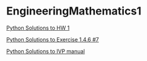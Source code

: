 # EngineeringMathematics1



<a href = "https://colab.research.google.com/drive/1l9vApBmoI5nvCAkwU7kA1BjVaaLuPsws?usp=sharing"> Python Solutions to HW 1 </a>


<a href = "https://colab.research.google.com/drive/1u-MnLgnqOv-YGaCKNpYrcOHM1vM3trE0?usp=sharing"> Python Solutions to Exercise 1.4.6 #7 </a>


<a href = "https://colab.research.google.com/drive/1LMOvOzFuMQpO4UJJQeaUvg0pr1aKw8fn?usp=sharing"> Python Solutions to IVP manual </a>
